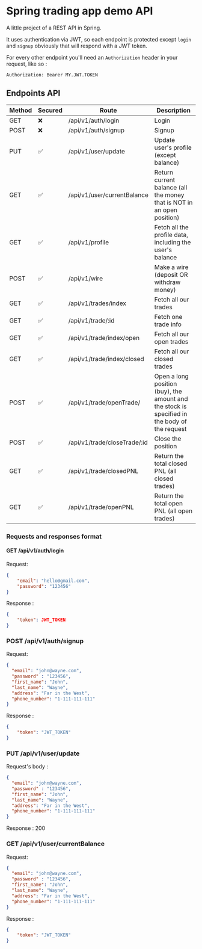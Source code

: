 # Spring trading app demo API

A little project of a REST API in Spring.

It uses authentication via JWT, so each endpoint is protected except `login` and `signup` obviously that will respond with a JWT token.

For every other endpoint you'll need an `Authorization` header in your request, like so :

```http request
Authorization: Bearer MY.JWT.TOKEN
```


## Endpoints API

| Method | Secured | Route                        | Description                                                                                  |
|--------|---------|------------------------------|----------------------------------------------------------------------------------------------|
| GET    | ❌       | /api/v1/auth/login           | Login                                                                                        |
| POST   | ❌       | /api/v1/auth/signup          | Signup                                                                                       |
| PUT    | ✅       | /api/v1/user/update          | Update user's profile (except balance)                                                       |
| GET    | ✅       | /api/v1/user/currentBalance  | Return current balance (all the money that is NOT in an open position)                       |
| GET    | ✅       | /api/v1/profile              | Fetch all the profile data, including the user's balance                                     |
| POST   | ✅       | /api/v1/wire                 | Make a wire (deposit OR withdraw money)                                                      |
| GET    | ✅       | /api/v1/trades/index         | Fetch all our trades                                                                         |
| GET    | ✅       | /api/v1/trade/:id            | Fetch one trade info                                                                         |
| GET    | ✅       | /api/v1/trade/index/open     | Fetch all our open trades                                                                    |
| GET    | ✅       | /api/v1/trade/index/closed   | Fetch all our closed trades                                                                  |
| POST   | ✅       | /api/v1/trade/openTrade/     | Open a long position (buy), the amount and the stock is specified in the body of the request |
| POST   | ✅       | /api/v1/trade/closeTrade/:id | Close the position                                                                           |
| GET    | ✅       | /api/v1/trade/closedPNL      | Return the total closed PNL (all closed trades)                                              |
| GET    | ✅       | /api/v1/trade/openPNL        | Return the total open PNL (all open trades)                                                  |

### Requests and responses format

#### GET /api/v1/auth/login
Request:
```json
{
	"email": "hello@gmail.com",
	"password": "123456"
}
```

Response :
```json
{
	"token": JWT_TOKEN
}
```
### POST /api/v1/auth/signup

Request:
```json
{
  "email": "john@wayne.com",
  "password" : "123456",
  "first_name": "John",
  "last_name": "Wayne",
  "address": "Far in the West",
  "phone_number": "1-111-111-111"
}
```

Response :
```json
{
	"token": "JWT_TOKEN"
}
``` 

### PUT /api/v1/user/update

Request's body :
```json
{
  "email": "john@wayne.com",
  "password" : "123456",
  "first_name": "John",
  "last_name": "Wayne",
  "address": "Far in the West",
  "phone_number": "1-111-111-111"
}
```

Response : 200

### GET /api/v1/user/currentBalance


Request:
```json
{
  "email": "john@wayne.com",
  "password" : "123456",
  "first_name": "John",
  "last_name": "Wayne",
  "address": "Far in the West",
  "phone_number": "1-111-111-111"
}
```

Response :
```json
{
	"token": "JWT_TOKEN"
}
``` 
